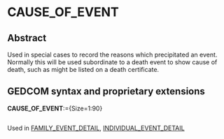 ﻿# CAUSE_OF_EVENT
## Abstract
Used in special cases to record the reasons which precipitated an event. Normally this will be used
subordinate to a death event to show cause of death, such as might be listed on a death certificate.


## GEDCOM syntax and proprietary extensions

**CAUSE_OF_EVENT**:={Size=1:90}
<pre>
</pre>
Used in <a href=Ged.FAMILY_EVENT_DETAIL.md>FAMILY_EVENT_DETAIL</a>, <a href=Ged.INDIVIDUAL_EVENT_DETAIL.md>INDIVIDUAL_EVENT_DETAIL</a><br />

